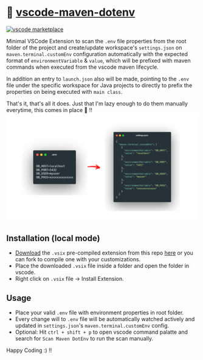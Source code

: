 # 🔌 [vscode-maven-dotenv](https://github.com/tamdilip/vscode-maven-dotenv)

[![vscode marketplace](https://img.shields.io/badge/vscode-marketplace-green)]([https://webauthn-fido.onrender.com](https://marketplace.visualstudio.com/items?itemName=tamdilip.vscode-maven-dotenv))

Minimal VSCode Extension to scan the `.env` file properties from the root folder of the project and create/update workspace's `settings.json` on `maven.terminal.customEnv` configuration automatically with the expected format of `environmentVariable` & `value`, which will be prefixed with maven commands when executed from the vscode maven lifecycle.

In addition an entry to `launch.json` also will be made, pointing to the `.env` file under the specific workspace for Java projects to directly to prefix the properties on being executed with `main class`.

That's it, that's all it does. Just that I'm lazy enough to do them manually everytime, this comes in place 🤗 !!
![conversion-flow](https://raw.githubusercontent.com/tamdilip/vscode-maven-dotenv/refs/heads/main/assets/images/conversion.png)

## Installation (local mode)
 - [Download](https://raw.githubusercontent.com/tamdilip/vscode-maven-dotenv/refs/heads/main/assets/vsix/vscode-maven-dotenv-0.0.1.vsix) the `.vsix` pre-compiled extension from this repo [here](https://raw.githubusercontent.com/tamdilip/vscode-maven-dotenv/refs/heads/main/assets/vsix/vscode-maven-dotenv-0.0.1.vsix) or you can fork to compile one with your customizations.
 - Place the downloaded `.vsix` file inside a folder and open the folder in vscode.
 - Right click on `.vsix` file -> Install Extension.

## Usage
 - Place your valid `.env` file with environment properties in root folder.
 - Every change will to `.env` file will be automatically watched actively and updated in `settings.json`'s `maven.terminal.customEnv` config.
 - Optional: Hit `ctrl + shift + p` to open vscode command palatte and search for `Scan Maven DotEnv` to run the scan manually.


 Happy Coding :) !!

 
